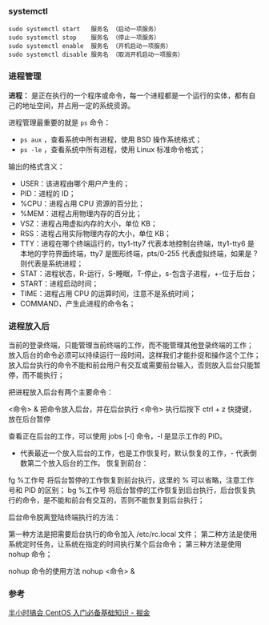 ### systemctl
```shell
sudo systemctl start   服务名 （启动一项服务）
sudo systemctl stop    服务名 （停止一项服务）
sudo systemctl enable  服务名 （开机启动一项服务）
sudo systemctl disable 服务名 （取消开机启动一项服务）
```

### 进程管理

**进程：** 是正在执行的一个程序或命令，每一个进程都是一个运行的实体，都有自己的地址空间，并占用一定的系统资源。

进程管理最重要的就是 `ps` 命令：

-   `ps aux` ，查看系统中所有进程，使用 BSD 操作系统格式；
-   `ps -le` ，查看系统中所有进程，使用 Linux 标准命令格式；

输出的格式含义：

-   USER：该进程由哪个用户产生的；
-   PID：进程的 ID；
-   %CPU：进程占用 CPU 资源的百分比；
-   %MEM：进程占用物理内存的百分比；
-   VSZ：进程占用虚拟内存的大小，单位 KB；
-   RSS：进程占用实际物理内存的大小，单位 KB；
-   TTY：进程在哪个终端运行的，tty1-tty7 代表本地控制台终端，tty1-tty6 是本地的字符界面终端，tty7 是图形终端，pts/0-255 代表虚拟终端，如果是 ? 则代表是系统进程；
-   STAT：进程状态，R-运行，S-睡眠，T-停止，s-包含子进程，+-位于后台；
-   START：进程启动时间；
-   TIME：进程占用 CPU 的运算时间，注意不是系统时间；
-   COMMAND，产生此进程的命令名；


### 进程放入后
当前的登录终端，只能管理当前终端的工作，而不能管理其他登录终端的工作；
放入后台的命令必须可以持续运行一段时间，这样我们才能扑捉和操作这个工作；
放入后台执行的命令不能和前台用户有交互或需要前台输入，否则放入后台只能暂停，而不能执行；

把进程放入后台有两个主要命令：

<命令> & 把命令放入后台，并在后台执行
<命令> 执行后按下 ctrl + z 快捷键，放在后台暂停

查看正在后台的工作，可以使用 jobs [-l] 命令，-l 是显示工作的 PID。

+ 代表最近一个放入后台的工作，也是工作恢复时，默认恢复的工作，- 代表倒数第二个放入后台的工作。
恢复到前台：

fg %工作号 将后台暂停的工作恢复到前台执行，这里的 % 可以省略，注意工作号和 PID 的区别；
bg %工作号 将后台暂停的工作恢复到后台执行，后台恢复执行的命令，是不能和前台有交互的，否则不能恢复到后台执行；

后台命令脱离登陆终端执行的方法：

第一种方法是把需要后台执行的命令加入 /etc/rc.local 文件；
第二种方法是使用系统定时任务，让系统在指定的时间执行某个后台命令；
第三种方法是使用 nohup 命令；

nohup 命令的使用方法 nohup <命令> &

### 参考
[半小时搞会 CentOS 入门必备基础知识 - 掘金](https://juejin.cn/post/6844904080972709901#heading-11)